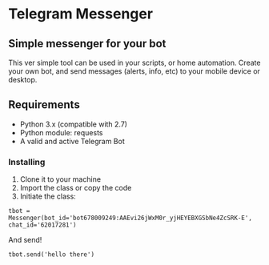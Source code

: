 # Telegram Messenger
## Simple messenger for your bot

This ver simple tool can be used in your scripts, or home automation.
Create your own bot, and send messages (alerts, info, etc) to your mobile
device or desktop.

## Requirements
- Python 3.x (compatible with 2.7)
- Python module: requests
- A valid and active Telegram Bot

### Installing
1) Clone it to your machine
2) Import the class or copy the code
3) Initiate the class:
```
tbot = Messenger(bot_id='bot678009249:AAEvi26jWxM0r_yjHEYEBXGSbNe4ZcSRK-E', chat_id='62017281')
```
And send!
```
tbot.send('hello there')
```

